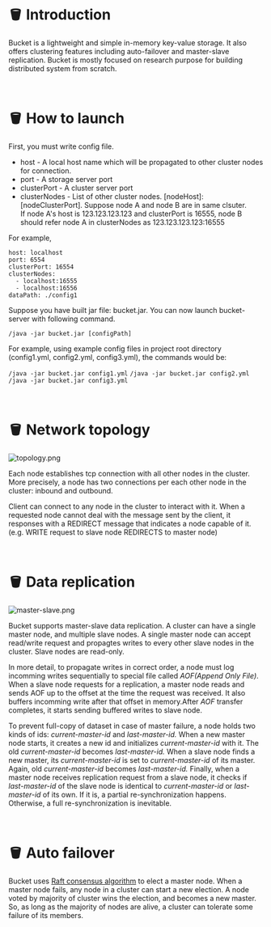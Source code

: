 # 🪣 Introduction

Bucket is a lightweight and simple in-memory key-value storage. It also offers clustering features including auto-failover and master-slave replication. Bucket is mostly focused on research purpose for building distributed system from scratch. 

<br/>  

# 🪣 How to launch

First, you must write config file.

- host - A local host name which will be propagated to other cluster nodes for connection.
- port - A storage server port
- clusterPort - A cluster server port
- clusterNodes - List of other cluster nodes. [nodeHost]:[nodeClusterPort]. Suppose node A and node B are in same clsuter.  
                 If node A's host is 123.123.123.123 and clusterPort is 16555, node B should refer node A in clusterNodes as 123.123.123.123:16555  
                 
For example,

```
host: localhost
port: 6554
clusterPort: 16554
clusterNodes:
  - localhost:16555
  - localhost:16556
dataPath: ./config1
```

Suppose you have built jar file: bucket.jar. You can now launch bucket-server with following command.

```/java -jar bucket.jar [configPath]```

For example, using example config files in project root directory (config1.yml, config2.yml, config3.yml), the commands would be:

```/java -jar bucket.jar config1.yml```
```/java -jar bucket.jar config2.yml```
```/java -jar bucket.jar config3.yml```


<br/>
  
# 🪣 Network topology

![topology.png](topology.png)

Each node establishes tcp connection with all other nodes in the cluster.  
More precisely, a node has two connections per each other node in the cluster: inbound and outbound.  

Client can connect to any node in the cluster to interact with it. When a requested node cannot deal with the message sent by the client, it responses with  a REDIRECT message that indicates a node capable of it.
(e.g. WRITE request to slave node REDIRECTS to master node)

<br/>

# 🪣 Data replication

![master-slave.png](master-slave.png)

Bucket supports master-slave data replication. A cluster can have a single master node, and multiple slave nodes. A single master node can accept read/write request and propagtes writes to every other slave nodes in the cluster. Slave nodes are read-only.  

In more detail, to propagate writes in correct order, a node must log incomming writes sequentially to special file called *AOF(Append Only File)*. When a slave node requests for a replication, a master node reads and sends AOF up to the offset at the time the request was received. It also buffers incomming write after that offset in memory.After *AOF*  transfer completes, it starts sending buffered writes to slave node.

To prevent full-copy of dataset in case of master failure, a node holds two kinds of ids: *current-master-id* and *last-master-id.* When a new master node starts, it creates a new id and initializes *current-master-id* with it. The old *current-master-id* becomes *last-master-id.* When a slave node finds a new master, its *current-master-id* is set to *current-master-id* of its master. Again, old *current-master-id* becomes *last-master-id.* Finally, when a master node receives replication request from a slave node, it checks if *last-master-id* of the slave node is identical to *current-master-id* or *last-master-id* of its own. If it is, a partial re-synchronization happens. Otherwise, a full re-synchronization is inevitable.

<br/>

# 🪣 Auto failover

Bucket uses [Raft consensus algorithm](https://en.wikipedia.org/wiki/Raft_(algorithm)) to elect a master node. 
When a master node fails, any node in a cluster can start a new election.
A node voted by majority of cluster wins the election, and becomes a new master.
So, as long as the majority of nodes are alive, a cluster can tolerate some failure of its members.

